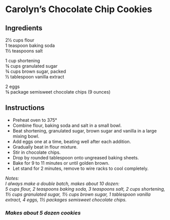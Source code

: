 # Carolyn’s Chocolate Chip Cookies

## Ingredients
2&frac12; cups flour  
1 teaspoon baking soda  
1&frac12; teaspoons salt  

1 cup shortening  
&frac34; cups granulated sugar  
&frac34; cups brown sugar, packed  
&frac12; tablespoon vanilla extract  

2 eggs  
&frac34; package semisweet chocolate chips (9 ounces)  

## Instructions
- Preheat oven to 375&deg;
- Combine flour, baking soda and salt in a small bowl.
- Beat shortening, granulated sugar, brown sugar and vanilla in a large mixing bowl.
- Add eggs one at a time, beating well after each addition.
- Gradually beat in flour mixture.
- Stir in chocolate chips.
- Drop by rounded tablespoon onto ungreased baking sheets.
- Bake for 9 to 11 minutes or until golden brown.
- Let stand for 2 minutes, remove to wire racks to cool completely.

*Notes:*  
*I always make a double batch, makes about 10 dozen:*  
*5 cups flour, 2 teaspoons baking soda, 3 teaspoons salt, 2 cups shortening, 1&frac12; cups granulated sugar, 1&frac12; cups brown sugar, 1 tablespoon vanilla extract, 4 eggs, 1&frac12; packages semisweet chocolate chips.*  

### *Makes about 5 dozen cookies*
